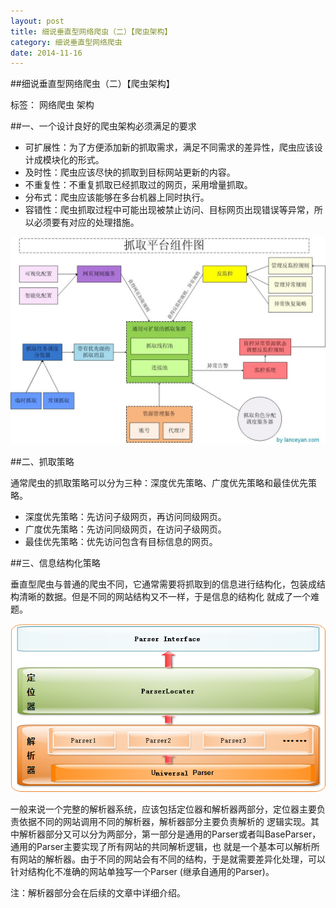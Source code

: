 ```yaml
---
layout: post
title: 细说垂直型网络爬虫（二）【爬虫架构】
category: 细说垂直型网络爬虫
date: 2014-11-16
---
```




##细说垂直型网络爬虫（二）【爬虫架构】

标签： 网络爬虫 架构

##一、一个设计良好的爬虫架构必须满足的要求

>
- 可扩展性：为了方便添加新的抓取需求，满足不同需求的差异性，爬虫应该设计成模块化的形式。
- 及时性：爬虫应该尽快的抓取到目标网站更新的内容。
- 不重复性：不重复抓取已经抓取过的网页，采用增量抓取。
- 分布式：爬虫应该能够在多台机器上同时执行。
- 容错性：爬虫抓取过程中可能出现被禁止访问、目标网页出现错误等异常，所以必须要有对应的处理措施。

<!-- more -->

![爬虫架构图](/res/img/blogimg/2014120901.jpg)

##二、抓取策略

通常爬虫的抓取策略可以分为三种：深度优先策略、广度优先策略和最佳优先策略。

>
- 深度优先策略：先访问子级网页，再访问同级网页。
- 广度优先策略：先访问同级网页，在访问子级网页。
- 最佳优先策略：优先访问包含有目标信息的网页。

##三、信息结构化策略

垂直型爬虫与普通的爬虫不同，它通常需要将抓取到的信息进行结构化，包装成结构清晰的数据。但是不同的网站结构又不一样，于是信息的结构化
就成了一个难题。

![解析器基本结构图](/res/img/blogimg/parser1.png)

一般来说一个完整的解析器系统，应该包括定位器和解析器两部分，定位器主要负责依据不同的网站调用不同的解析器，解析器部分主要负责解析的
逻辑实现。其中解析器部分又可以分为两部分，第一部分是通用的Parser或者叫BaseParser，通用的Parser主要实现了所有网站的共同解析逻辑，也
就是一个基本可以解析所有网站的解析器。由于不同的网站会有不同的结构，于是就需要差异化处理，可以针对结构化不准确的网站单独写一个Parser
(继承自通用的Parser)。

注：解析器部分会在后续的文章中详细介绍。





